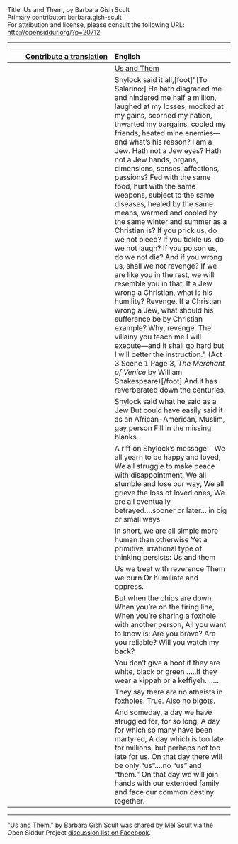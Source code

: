 <html>
<head></head>
<body>
Title: Us and Them, by Barbara Gish Scult<br />
Primary contributor: barbara.gish-scult<br />
For attribution and license, please consult the following URL: <a href="http://opensiddur.org/?p=20712">http://opensiddur.org/?p=20712</a>
<p />
<hr />

<table style="margin-left: auto;margin-right: auto;" class="draggable">
<thead><tr><th id="x" style="text-align: right;"><a href="/contributing/upload/">Contribute a translation</a></th><th style="text-align: left;">English</th></tr></thead>
<tbody>
<tr><td style="vertical-align:top;" width="46%">
<div class="liturgy"><span lang="he">

</span></div></td>
 
<td style="vertical-align:top;" width="53%">
<div class="english">
<u>Us and Them</u>
</div></td></tr>


<tr><td style="vertical-align:top;" width="46%">
<div class="liturgy"><span lang="he">

</span></div></td>
 
<td style="vertical-align:top;" width="53%">
<div class="english">
Shylock said it all,[foot]"[To Salarino:] He hath disgraced me and hindered me half a million, laughed at my losses, mocked at my gains, scorned my nation, thwarted my bargains, cooled my friends, heated mine enemies—and what’s his reason? I am a Jew. Hath not a Jew eyes? Hath not a Jew hands, organs, dimensions, senses, affections, passions? Fed with the same food, hurt with the same weapons, subject to the same diseases, healed by the same means, warmed and cooled by the same winter and summer as a Christian is? If you prick us, do we not bleed? If you tickle us, do we not laugh? If you poison us, do we not die? And if you wrong us, shall we not revenge? If we are like you in the rest, we will resemble you in that. If a Jew wrong a Christian, what is his humility? Revenge. If a Christian wrong a Jew, what should his sufferance be by Christian example? Why, revenge. The villainy you teach me I will execute—and it shall go hard but I will better the instruction." (Act 3 Scene 1 Page 3, <em>The Merchant of Venice</em> by William Shakespeare)[/foot]
And it has reverberated down the centuries.
</div></td></tr>


<tr><td style="vertical-align:top;" width="46%">
<div class="liturgy"><span lang="he">

</span></div></td>
 
<td style="vertical-align:top;" width="53%">
<div class="english">
Shylock said what he said as a Jew
But could have easily said it as an African-American, Muslim, gay person
Fill in the missing blanks.
</div></td></tr>


<tr><td style="vertical-align:top;" width="46%">
<div class="liturgy"><span lang="he">

</span></div></td>
 
<td style="vertical-align:top;" width="53%">
<div class="english">
A riff on Shylock’s message:
&nbsp;
We all yearn to be happy and loved,
We all struggle to make peace with disappointment,
We all stumble and lose our way,
We all grieve the loss of loved ones,
We are all eventually betrayed….sooner or later…
in big or small ways
</div></td></tr>


<tr><td style="vertical-align:top;" width="46%">
<div class="liturgy"><span lang="he">

</span></div></td>
 
<td style="vertical-align:top;" width="53%">
<div class="english">
In short, we are all simple more human than otherwise
Yet a primitive, irrational type of thinking persists:
Us and them
</div></td></tr>


<tr><td style="vertical-align:top;" width="46%">
<div class="liturgy"><span lang="he">

</span></div></td>
 
<td style="vertical-align:top;" width="53%">
<div class="english">
Us we treat with reverence
Them we burn
Or humiliate and oppress.
</div></td></tr>


<tr><td style="vertical-align:top;" width="46%">
<div class="liturgy"><span lang="he">

</span></div></td>
 
<td style="vertical-align:top;" width="53%">
<div class="english">
But when the chips are down,
When you’re on the firing line,
When you’re sharing a foxhole with another person,
All you want to know is:
Are you brave?
Are you reliable?
Will you watch my back?
</div></td></tr>


<tr><td style="vertical-align:top;" width="46%">
<div class="liturgy"><span lang="he">

</span></div></td>
 
<td style="vertical-align:top;" width="53%">
<div class="english">
You don’t give a hoot if they are white, black or green
…..if they wear a kippah or a keffiyeh…….
</div></td></tr>


<tr><td style="vertical-align:top;" width="46%">
<div class="liturgy"><span lang="he">

</span></div></td>
 
<td style="vertical-align:top;" width="53%">
<div class="english">
They say there are no atheists in foxholes.
True. Also no bigots.
</div></td></tr>


<tr><td style="vertical-align:top;" width="46%">
<div class="liturgy"><span lang="he">

</span></div></td>
 
<td style="vertical-align:top;" width="53%">
<div class="english">
And someday, a day we have struggled for, for so long,
A day for which so many have been martyred,
A day which is too late for millions, but perhaps not too late for us.
On that day there will be only “us”….no “us” and “them.”
On that day we will join hands with our extended family 
and face our common destiny together.
</div></td></tr>
</tbody></table>

<hr />

"Us and Them," by Barbara Gish Scult was shared by Mel Scult via the Open Siddur Project <a href="https://www.facebook.com/groups/opensiddur/permalink/10155869715452746/">discussion list on Facebook</a>.
</body>
</html>